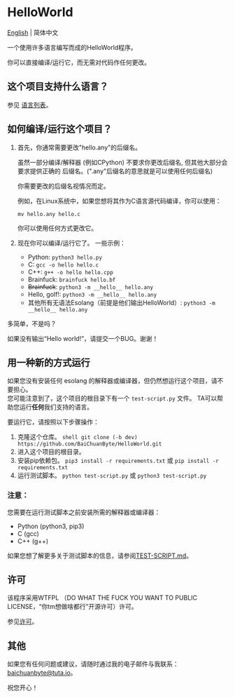 # HelloWorld

[English](../README.md) | 简体中文

一个使用许多语言编写而成的HelloWorld程序。

你可以直接编译/运行它，而无需对代码作任何更改。

## 这个项目支持什么语言？
参见 [语言列表](./LANGUAGES.md)。

## 如何编译/运行这个项目？
1. 首先，你通常需要更改"hello.any"的后缀名。

    虽然一部分编译/解释器 (例如CPython) 不要求你更改后缀名, 但其他大部分会要求提供正确的
    后缀名。(".any"后缀名的意思就是可以使用任何后缀名)

    你需要更改的后缀名视情况而定。

    例如，在Linux系统中，如果您想将其作为C语言源代码编译，你可以使用：
    ```
    mv hello.any hello.c
    ```
    你可以使用任何方式更改它。

2. 现在你可以编译/运行它了。
    一些示例：

    - Python: `python3 hello.py`
    - C: `gcc -o hello hello.c`
    - C++: `g++ -o hello hello.cpp`
    - Brainfuck: `brainfuck hello.bf`
    - ~~Brainfuck~~: `python3 -m __hello__ hello.any`
    - Hello, golf!: `python3 -m __hello__ hello.any`
    - 其他所有无语法Esolang（前提是他们输出HelloWorld）: `python3 -m __hello__ hello.any`

多简单，不是吗？

如果没有输出“Hello world!”，请提交一个BUG。谢谢！

## 用一种新的方式运行
如果您没有安装任何 esolang 的解释器或编译器，但仍然想运行这个项目，请不要担心。<br>
您可能注意到了，这个项目的根目录下有一个 `test-script.py` 文件。
TA可以帮助您运行**任何**我们支持的语言。<br>

要运行它，请按照以下步骤操作：
1. 克隆这个仓库。  `shell git clone (-b dev) https://github.com/BaiChuanByte/HelloWorld.git`
2. 进入这个项目的根目录。
3. 安装pip依赖包。   `pip3 install -r requirements.txt` 或 `pip install -r requirements.txt`
4. 运行测试脚本。    `python test-script.py` 或 `python3 test-script.py`


### 注意：
您需要在运行测试脚本之前安装所需的解释器或编译器：
- Python (python3, pip3)
- C (gcc)
- C++ (g++)


如果您想了解更多关于测试脚本的信息，请参阅[TEST-SCRIPT.md](./doc_zh/TEST-SCRIPT.md)。


## 许可
该程序采用WTFPL
（DO WHAT THE FUCK YOU WANT TO PUBLIC LICENSE，“你tm想做啥都行”开源许可）许可。

参见[许可](./LICENSE)。

## 其他
如果您有任何问题或建议，请随时通过我的电子邮件与我联系：baichuanbyte@tuta.io。

祝您开心！
